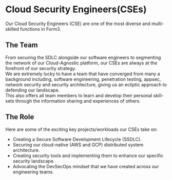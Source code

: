 # Cloud Security Engineers(CSEs)

Our Cloud Security Engineers (CSE) are one of the most diverse and multi-skilled functions in Form3.

## The Team 
From securing the SDLC alongside our software engineers to segmenting the network of our Cloud-Agnostic platform, our CSEs are always at the forefront of our security strategy.\
We are extremely lucky to have a team that have converged from many a background including, software engineering, penetration testing, appsec, network security and security architecture, giving us an ecliptic approach to defending our landscape.\
This also offers all team members to learn and develop their personal skill-sets through the information sharing and experiences of others. 


## The Role
Here are some of the exciting key projects/workloads our CSEs take on: 
- Creating a Secure Software Development Lifecycle (SSDLC).
- Securing our cloud-native (AWS and GCP) distributed system architecture.
- Creating security tools and implementing them to enhance our specific security landscape.
- Advocating the DevSecOps mindset that we have created across our engineering teams.
